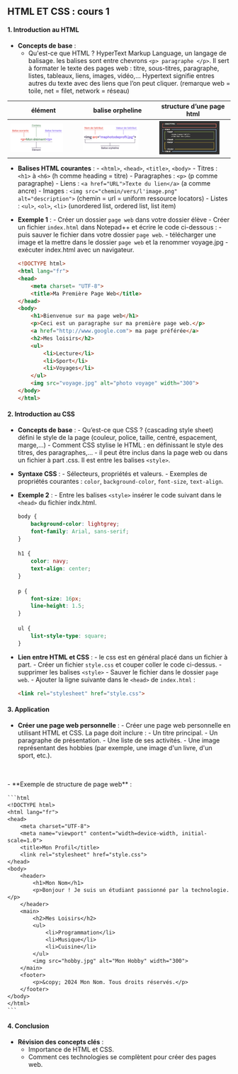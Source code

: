 ## HTML ET CSS : cours 1

#### 1. Introduction au HTML
- **Concepts de base** :
    - Qu'est-ce que HTML ? HyperText Markup Language, un langage de balisage. les balises sont entre chevrons `<p> paragraphe </p>`. Il sert à formater le texte des pages web : titre, sous-titres, paragraphe, listes, tableaux, liens, images, vidéo,... Hypertext signifie entres autres du texte avec des liens que l’on peut cliquer. (remarque web = toile, net = filet, network = réseau)
  
| élément | balise orpheline | structure d’une page html |
|-------|------|------|
|<img src="html_css_cours_1.JPG"  width=80%> | <img src="html_css_cours_2.JPG"  width=80%> | <img src="html_css_cours_3.JPG"  width=90%> |
  
- **Balises HTML courantes** :
      - `<html>`, `<head>`, `<title>`, `<body>`
      - Titres : `<h1>` à `<h6>` (h comme heading = titre)
      - Paragraphes : `<p>` (p comme paragraphe)
      - Liens : `<a href="URL">Texte du lien</a>` (a comme ancre)
      - Images : `<img src="chemin/vers/l'image.png" alt="description">` (chemin = url = uniform ressource locators)
      - Listes : `<ul>`, `<ol>`, `<li>` (unordered list, ordered list, list item)

- **Exemple 1** :
      - Créer un dossier `page web` dans votre dossier élève
      - Créer un fichier `index.html` dans Notepad++ et écrire le code ci-dessous :
      - puis sauver le fichier dans votre dossier `page web`.
      - télécharger une image et la mettre dans le dossier `page web` et la renommer voyage.jpg
      - exécuter index.html avec un navigateur. 

    ```html
    <!DOCTYPE html>
    <html lang="fr">
    <head>
        <meta charset= "UTF-8">
        <title>Ma Première Page Web</title>
    </head>
    <body>
        <h1>Bienvenue sur ma page web</h1>
        <p>Ceci est un paragraphe sur ma première page web.</p>
        <a href="http://www.google.com"> ma page préférée</a>
        <h2>Mes loisirs</h2>
        <ul>
            <li>Lecture</li>
            <li>Sport</li>
            <li>Voyages</li>
        </ul>
        <img src="voyage.jpg" alt="photo voyage" width="300">
    </body>
    </html>
    ```


#### 2. Introduction au CSS
- **Concepts de base** :
      - Qu’est-ce que CSS ? {cascading style sheet) défini le style de la page (couleur, police, taille, centré, espacement, marge,...)
      - Comment CSS stylise le HTML : en définissant le style des titres, des paragraphes,...
      - il peut être inclus dans la page web ou dans un fichier à part .css. Il est entre les balises `<style>`.

- **Syntaxe CSS** :
      - Sélecteurs, propriétés et valeurs.
      - Exemples de propriétés courantes : `color`, `background-color`, `font-size`, `text-align`.

- **Exemple 2** :
      - Entre les balises `<style>` insérer le code suivant dans le `<head>` du fichier indx.html. 

    ```css
    body {
        background-color: lightgrey;
        font-family: Arial, sans-serif;
    }

    h1 {
        color: navy;
        text-align: center;
    }

    p {
        font-size: 16px;
        line-height: 1.5;
    }

    ul {
        list-style-type: square;
    }
    ```

- **Lien entre HTML et CSS** :
      - le css est en général placé dans un fichier à part.
      - Créer un fichier `style.css` et couper coller le code ci-dessus.
      - supprimer les balises `<style>`
      - Sauver le fichier dans le dossier `page web`.
      - Ajouter la ligne suivante dans le `<head>` de `index.html` :
    ```html
    <link rel="stylesheet" href="style.css">
    ```

#### 3. Application
- **Créer une page web personnelle** :
      - Créer une page web personnelle en utilisant HTML et CSS. La page doit inclure :
      - Un titre principal.
      - Un paragraphe de présentation.
      - Une liste de ses activités.
      - Une image représentant des hobbies (par exemple, une image d'un livre, d'un sport, etc.).
<br>
<br>
- **Exemple de structure de page web** :
  
    ```html
    <!DOCTYPE html>
    <html lang="fr">
    <head>
        <meta charset="UTF-8">
        <meta name="viewport" content="width=device-width, initial-scale=1.0">
        <title>Mon Profil</title>
        <link rel="stylesheet" href="style.css">
    </head>
    <body>
        <header>
            <h1>Mon Nom</h1>
            <p>Bonjour ! Je suis un étudiant passionné par la technologie.</p>
        </header>
        <main>
            <h2>Mes Loisirs</h2>
            <ul>
                <li>Programmation</li>
                <li>Musique</li>
                <li>Cuisine</li>
            </ul>
            <img src="hobby.jpg" alt="Mon Hobby" width="300">
        </main>
        <footer>
            <p>&copy; 2024 Mon Nom. Tous droits réservés.</p>
        </footer>
    </body>
    </html>
    ```
#### 4. Conclusion
- **Révision des concepts clés** :
  - Importance de HTML et CSS.
  - Comment ces technologies se complètent pour créer des pages web.
